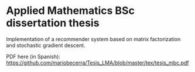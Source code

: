 # Applied Mathematics BSc dissertation thesis

Implementation of a recommender system based on matrix factorization and stochastic gradient descent.

PDF here (in Spanish): https://github.com/mariobecerra/Tesis_LMA/blob/master/tex/tesis_mbc.pdf

